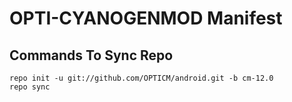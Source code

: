 OPTI-CYANOGENMOD Manifest
===========

Commands To Sync Repo
------------------

```
repo init -u git://github.com/OPTICM/android.git -b cm-12.0
repo sync

```    



